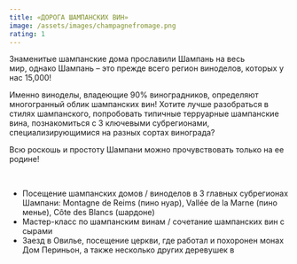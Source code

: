 ```yaml
---
title: «ДОРОГА ШАМПАНСКИХ ВИН»
image: /assets/images/champagnefromage.png
rating: 1
---
```

Знаменитые шампанские дома прославили Шампань на весь мир, однако Шампань – это прежде всего регион виноделов, которых у нас 15,000! 

Именно виноделы, владеющие 90% виноградников, определяют многогранный облик шампанских вин! Хотите лучше разобраться в стилях шампанского, попробовать типичные терруарные шампанские вина, познакомиться с 3 ключевыми субрегионами, специализирующимися на разных сортах винограда? 

Всю роскошь и простоту Шампани можно прочувствовать только на ее родине!

 

* Посещение шампанских домов / виноделов в 3 главных субрегионах Шампани: Montagne de Reims (пино нуар), Vallée de la Marne (пино менье), Côte des Blancs (шардоне)
* Мастер-класс по шампанским винам / сочетание шампанских вин с сырами
* Заезд в Овилье, посещение церкви, где работал и похоронен монах Дом Периньон, а также несколько других деревушек в